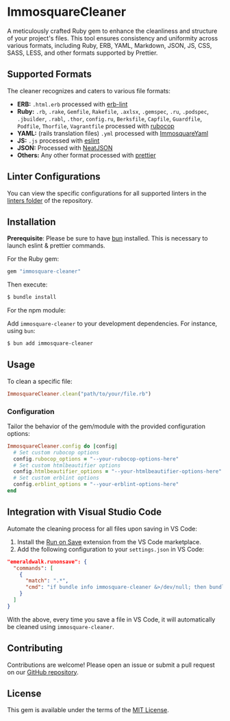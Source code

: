 # ImmosquareCleaner

A meticulously crafted Ruby gem to enhance the cleanliness and structure of your project's files. This tool ensures consistency and uniformity across various formats, including Ruby, ERB, YAML, Markdown, JSON, JS, CSS, SASS, LESS, and other formats supported by Prettier.

## Supported Formats

The cleaner recognizes and caters to various file formats:

- **ERB:** `.html.erb` processed with [erb-lint](https://github.com/Shopify/erb-lint)
- **Ruby:** `.rb`, `.rake`, `Gemfile`, `Rakefile`, `.axlsx`, `.gemspec`, `.ru`, `.podspec`, `.jbuilder`, `.rabl`, `.thor`, `config.ru`, `Berksfile`, `Capfile`, `Guardfile`, `Podfile`, `Thorfile`, `Vagrantfile` processed with [rubocop](https://rubocop.org/)
- **YAML:** (rails translation files) `.yml` processed with [ImmosquareYaml](https://github.com/IMMOSQUARE/immosquare-yaml)
- **JS:** `.js` processed with [eslint](https://eslint.org/)
- **JSON:** Processed with [NeatJSON](https://github.com/Phrogz/NeatJSON)
- **Others:** Any other format processed with [prettier](https://prettier.io/)

## Linter Configurations

You can view the specific configurations for all supported linters in the [linters folder](https://github.com/IMMOSQUARE/immosquare-cleaner/tree/main/linters) of the repository.

## Installation

**Prerequisite**: Please be sure to have [bun](https://bun.sh/) installed. This is necessary to launch eslint & prettier commands.

For the Ruby gem:

```ruby
gem "immosquare-cleaner"
```

Then execute:

```bash
$ bundle install
```

For the npm module:

Add `immosquare-cleaner` to your development dependencies. For instance, using `bun`:

```bash
$ bun add immosquare-cleaner
```

## Usage

To clean a specific file:

```ruby
ImmosquareCleaner.clean("path/to/your/file.rb")
```

### Configuration

Tailor the behavior of the gem/module with the provided configuration options:

```ruby
ImmosquareCleaner.config do |config|
  # Set custom rubocop options
  config.rubocop_options = "--your-rubocop-options-here"
  # Set custom htmlbeautifier options
  config.htmlbeautifier_options = "--your-htmlbeautifier-options-here"
  # Set custom erblint options
  config.erblint_options = "--your-erblint-options-here"
end
```

## Integration with Visual Studio Code

Automate the cleaning process for all files upon saving in VS Code:

1. Install the [Run on Save](https://github.com/emeraldwalk/vscode-runonsave) extension from the VS Code marketplace.
2. Add the following configuration to your `settings.json` in VS Code:

```json
"emeraldwalk.runonsave": {
  "commands": [
    {
      "match": ".*",
      "cmd": "if bundle info immosquare-cleaner &>/dev/null; then bundle exec immosquare-cleaner '${file}'; else echo 'please install the gem immosquare-cleaner'; fi"
    }
  ]
}
```

With the above, every time you save a file in VS Code, it will automatically be cleaned using `immosquare-cleaner`.

## Contributing

Contributions are welcome! Please open an issue or submit a pull request on our [GitHub repository](https://github.com/IMMOSQUARE/immosquare-cleaner).

## License

This gem is available under the terms of the [MIT License](https://opensource.org/licenses/MIT).
